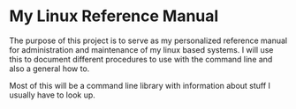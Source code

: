 # My Linux Reference Manual 


The purpose of this project is to serve as my personalized reference manual for administration and 
maintenance of my linux based systems. I will use this to document different procedures to use with the command line and also a general how to. 


Most of this will be a command line library with information about stuff I usually have to look up.
